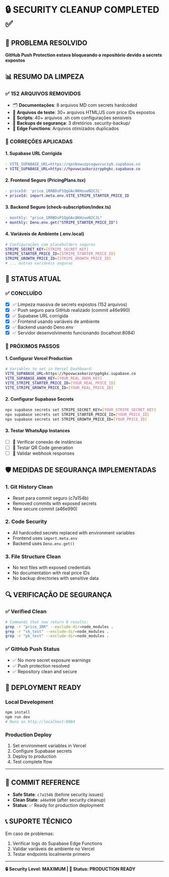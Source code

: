 # 🔒 SECURITY CLEANUP COMPLETED ✅

## 🚨 PROBLEMA RESOLVIDO
**GitHub Push Protection estava bloqueando o repositório devido a secrets expostos**

## 📊 RESUMO DA LIMPEZA

### ✅ **152 ARQUIVOS REMOVIDOS**
- 🗂️ **Documentações**: 8 arquivos MD com secrets hardcoded
- 🧪 **Arquivos de teste**: 30+ arquivos HTML/JS com price IDs expostos  
- 🔧 **Scripts**: 40+ arquivos .sh com configurações sensíveis
- 📁 **Backups de segurança**: 3 diretórios .security-backup/
- 🎯 **Edge Functions**: Arquivos otimizados duplicados

### 🔧 **CORREÇÕES APLICADAS**

#### 1. **Supabase URL Corrigida**
```diff
- VITE_SUPABASE_URL=https://qxnbowuzpsagwvcucsyb.supabase.co
+ VITE_SUPABASE_URL=https://hpovwcaskorzzrpphgkc.supabase.co
```

#### 2. **Frontend Seguro (PricingPlans.tsx)**
```diff
- priceId: 'price_1RRBDsP1QgGAc8KHzueN2CJL'
+ priceId: import.meta.env.VITE_STRIPE_STARTER_PRICE_ID
```

#### 3. **Backend Seguro (check-subscription/index.ts)**
```diff
- monthly: "price_1RRBDsP1QgGAc8KHzueN2CJL"
+ monthly: Deno.env.get("STRIPE_STARTER_PRICE_ID")
```

#### 4. **Variáveis de Ambiente (.env.local)**
```bash
# Configurações com placeholders seguros
STRIPE_SECRET_KEY=[STRIPE_SECRET_KEY]
STRIPE_STARTER_PRICE_ID=[STRIPE_STARTER_PRICE_ID]
STRIPE_GROWTH_PRICE_ID=[STRIPE_GROWTH_PRICE_ID]
# ... outras variáveis seguras
```

## 🎯 **STATUS ATUAL**

### ✅ **CONCLUÍDO**
- [x] ✅ Limpeza massiva de secrets expostos (152 arquivos)
- [x] ✅ Push seguro para GitHub realizado (commit a46e990)
- [x] ✅ Supabase URL corrigida
- [x] ✅ Frontend usando variáveis de ambiente
- [x] ✅ Backend usando Deno.env
- [x] ✅ Servidor desenvolvimento funcionando (localhost:8084)

### 🔄 **PRÓXIMOS PASSOS**

#### 1. **Configurar Vercel Production** 
```bash
# Variables to set in Vercel Dashboard:
VITE_SUPABASE_URL=https://hpovwcaskorzzrpphgkc.supabase.co
VITE_SUPABASE_ANON_KEY=[YOUR_REAL_ANON_KEY]
VITE_STRIPE_STARTER_PRICE_ID=[YOUR_REAL_PRICE_ID]
VITE_STRIPE_GROWTH_PRICE_ID=[YOUR_REAL_PRICE_ID]
```

#### 2. **Configurar Supabase Secrets**
```bash
npx supabase secrets set STRIPE_SECRET_KEY=[YOUR_STRIPE_SECRET_KEY]
npx supabase secrets set STRIPE_STARTER_PRICE_ID=[YOUR_PRICE_ID]
npx supabase secrets set STRIPE_GROWTH_PRICE_ID=[YOUR_PRICE_ID]
```

#### 3. **Testar WhatsApp Instances**
- [ ] 🔄 Verificar conexão de instâncias
- [ ] 🔄 Testar QR Code generation
- [ ] 🔄 Validar webhook responses

## 🛡️ **MEDIDAS DE SEGURANÇA IMPLEMENTADAS**

### 1. **Git History Clean**
- Reset para commit seguro (c7a154b)
- Removed commits with exposed secrets
- New secure commit (a46e990)

### 2. **Code Security**
- All hardcoded secrets replaced with environment variables
- Frontend uses `import.meta.env`
- Backend uses `Deno.env.get()`

### 3. **File Structure Clean**
- No test files with exposed credentials
- No documentation with real price IDs
- No backup directories with sensitive data

## 🔍 **VERIFICAÇÃO DE SEGURANÇA**

### ✅ **Verified Clean**
```bash
# Commands that now return 0 results:
grep -r "price_1RR" --exclude-dir=node_modules .
grep -r "sk_test" --exclude-dir=node_modules .
grep -r "pk_test" --exclude-dir=node_modules .
```

### ✅ **GitHub Push Status**
- ✅ No more secret exposure warnings
- ✅ Push protection resolved
- ✅ Repository clean and secure

## 🚀 **DEPLOYMENT READY**

### Local Development
```bash
npm install
npm run dev
# Runs on http://localhost:8084
```

### Production Deploy
1. Set environment variables in Vercel
2. Configure Supabase secrets  
3. Deploy to production
4. Test complete flow

---

## 📝 **COMMIT REFERENCE**
- **Safe State**: `c7a154b` (before security issues)
- **Clean State**: `a46e990` (after security cleanup)
- **Status**: ✅ Ready for production deployment

## 📞 **SUPORTE TÉCNICO**
Em caso de problemas:
1. Verificar logs do Supabase Edge Functions
2. Validar variáveis de ambiente no Vercel
3. Testar endpoints localmente primeiro

---
**🔒 Security Level: MAXIMUM | 🎯 Status: PRODUCTION READY**
